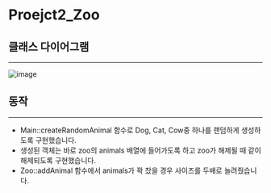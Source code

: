 # Proejct2_Zoo

## 클래스 다이어그램
---
![image](https://github.com/user-attachments/assets/916c40a5-4360-4ed0-95bd-bd7b4c761c56)


## 동작
---
- Main::createRandomAnimal 함수로 Dog, Cat, Cow중 하나를 랜덤하게 생성하도록 구현했습니다.
- 생성된 객체는 바로 zoo의 animals 배열에 들어가도록 하고 zoo가 해제될 때 같이 해제되도록 구현했습니다.
- Zoo::addAnimal 함수에서 animals가 꽉 찼을 경우 사이즈를 두배로 늘려줬습니다.

